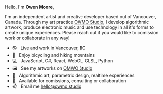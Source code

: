 Hello, I'm **Owen Moore**,

I'm an independent artist and creative developer based out of Vancouver, Canada. Through my art practice [OWMO Studio](https://owmo.studio), I develop algorithmic artwork, produce electronic music and use technology in all it's forms to create unique experiences. Please reach out if you would like to comission work or collaborate in any way!

-   🌎 &nbsp; Live and work in Vancouver, BC
-   🚴 &nbsp; Enjoy bicycling and hiking mountains
-   💻 &nbsp; JavaScript, C#, React, WebGL, GLSL, Python
-   🖼️ &nbsp; See my artworks on [OMWO Studio](https://owmo.studio)
-   🎨 &nbsp; Algorithmic art, parametric design, realtime experiences
-   📅 &nbsp; Available for comissions, consulting or collaboration
-   📫 &nbsp; Email me [hello@owmo.studio](mailto:hello@owmo.studio)
